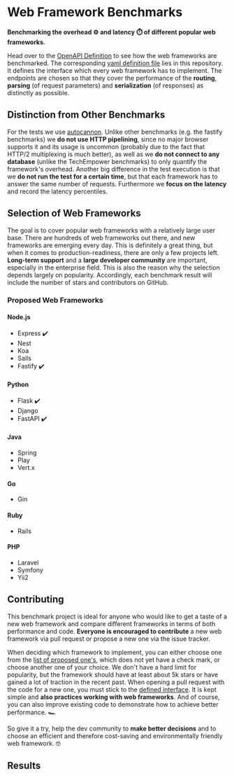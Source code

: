# Web Framework Benchmarks

**Benchmarking the overhead ⚙️ and latency ⏱️ of different popular web frameworks.**

Head over to the [OpenAPI Definition](https://bttger.github.io/web-framework-benchmarks/) to see how the web frameworks are benchmarked. The corresponding [yaml definition file](https://github.com/bttger/web-framework-benchmarks/blob/master/OPEN_API_DEFINITION.yaml) lies in this repository. It defines the interface which every web framework has to implement. The endpoints are chosen so that they cover the performance of the **routing**, **parsing** (of request parameters) and **serialization** (of responses) as distinctly as possible.

## Distinction from Other Benchmarks

For the tests we use [autocannon](https://github.com/mcollina/autocannon). Unlike other benchmarks (e.g. the fastify benchmarks) we **do not use HTTP pipelining**, since no major browser supports it and its usage is uncommon (probably due to the fact that HTTP/2 multiplexing is much better), as well as we **do not connect to any database** (unlike the TechEmpower benchmarks) to only quantify the framework's overhead. Another big difference in the test execution is that we **do not run the test for a certain time**, but that each framework has to answer the same number of requests. Furthermore we **focus on the latency** and record the latency percentiles.

## Selection of Web Frameworks

The goal is to cover popular web frameworks with a relatively large user base. There are hundreds of web frameworks out there, and new frameworks are emerging every day. This is definitely a great thing, but when it comes to production-readiness, there are only a few projects left. **Long-term support** and a **large developer community** are important, especially in the enterprise field. This is also the reason why the selection depends largely on popularity. Accordingly, each benchmark result will include the number of stars and contributors on GitHub.

### Proposed Web Frameworks

#### Node.js
- Express ✔️
- Nest
- Koa
- Sails
- Fastify ✔️

#### Python
- Flask ✔️
- Django
- FastAPI ✔️

#### Java
- Spring
- Play
- Vert.x

#### Go
- Gin

#### Ruby
- Rails

#### PHP
- Laravel
- Symfony
- Yii2

## Contributing

This benchmark project is ideal for anyone who would like to get a taste of a new web framework and compare different frameworks in terms of both performance and code. **Everyone is encouraged to contribute** a new web framework via pull request or propose a new one via the issue tracker.

When deciding which framework to implement, you can either choose one from the [list of proposed one's](#proposed-web-frameworks), which does not yet have a check mark, or choose another one of your choice. We don't have a hard limit for popularity, but the framework should have at least about 5k stars or have gained a lot of traction in the recent past. When opening a pull request with the code for a new one, you must stick to the [defined interface](https://github.com/bttger/web-framework-benchmarks/blob/master/OPEN_API_DEFINITION.yaml). It is kept simple and **also practices working with web frameworks**. And of course, you can also improve existing code to demonstrate how to achieve better performance. 🏎️

So give it a try, help the dev community to **make better decisions** and to choose an efficient and therefore cost-saving and environmentally friendly web framework. 🤓

## Results

